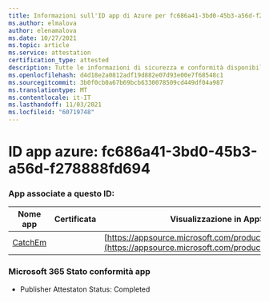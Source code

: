 ```yaml
---
title: Informazioni sull'ID app di Azure per fc686a41-3bd0-45b3-a56d-f278888fd694
ms.author: elmalova
author: elenamalova
ms.date: 10/27/2021
ms.topic: article
ms.service: attestation
certification_type: attested
description: Tutte le informazioni di sicurezza e conformità disponibili per fc686a41-3bd0-45b3-a56d-f278888fd694.
ms.openlocfilehash: d4d18e2a0812adf19d882e07d93e00e7f68548c1
ms.sourcegitcommit: 3b0f0cb0a67b69bcb6330078509cd449df04a987
ms.translationtype: MT
ms.contentlocale: it-IT
ms.lasthandoff: 11/03/2021
ms.locfileid: "60719748"
---
```

# <a name="azure-app-id-fc686a41-3bd0-45b3-a56d-f278888fd694"></a>ID app azure: fc686a41-3bd0-45b3-a56d-f278888fd694


### <a name="apps-associated-with-this-id"></a>App associate a questo ID:
| **Nome app** | **Certificata** | **Visualizzazione in AppSource** |
|--------------|---------------|-----------------------|
| [CatchEm](https://docs.microsoft.com/microsoft-365-app-certification/forward/WA200002639) |  | [https://appsource.microsoft.com/product/office/WA200002639](https://appsource.microsoft.com/product/office/WA200002639) |

### <a name="microsoft-365-app-compliance-status"></a>Microsoft 365 Stato conformità app
- Publisher Attestaton Status: Completed
